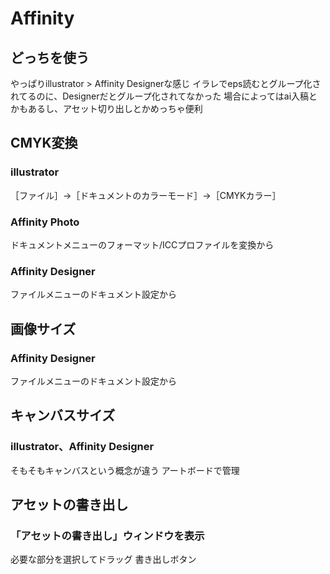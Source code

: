 # Affinity

## どっちを使う
やっぱりillustrator > Affinity Designerな感じ
イラレでeps読むとグループ化されてるのに、Designerだとグループ化されてなかった
場合によってはai入稿とかもあるし、アセット切り出しとかめっちゃ便利

## CMYK変換
### illustrator
［ファイル］→［ドキュメントのカラーモード］→［CMYKカラー］

### Affinity Photo
ドキュメントメニューのフォーマット/ICCプロファイルを変換から

### Affinity Designer
ファイルメニューのドキュメント設定から

## 画像サイズ
### Affinity Designer
ファイルメニューのドキュメント設定から

## キャンバスサイズ
### illustrator、Affinity Designer
そもそもキャンバスという概念が違う
アートボードで管理

## アセットの書き出し
### 「アセットの書き出し」ウィンドウを表示
必要な部分を選択してドラッグ
書き出しボタン
